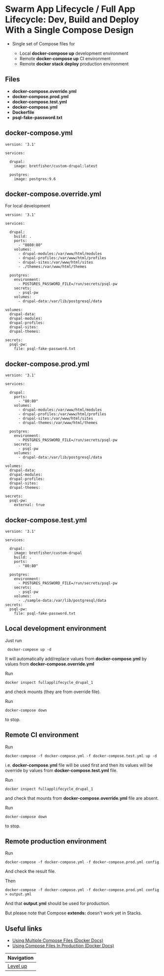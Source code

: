 # Swarm App Lifecycle / Full App Lifecycle: Dev, Build and Deploy With a Single Compose Design #

* Single set of Compose files for

    * Local **docker-compose up** development environment
    * Remote **docker-compose up** CI environment
    * Remote **docker stack deploy** production environment

## Files ##

* **docker-compose.override.yml**
* **docker-compose.prod.yml**
* **docker-compose.test.yml**
* **docker-compose.yml**
* **Dockerfile**
* **psql-fake-password.txt**

## docker-compose.yml ##

    version: '3.1'
    
    services:
    
      drupal:
        image: bretfisher/custom-drupal:latest
    
      postgres:
        image: postgres:9.6

## docker-compose.override.yml ##

For local development

    version: '3.1'
    
    services:
    
      drupal:
        build: .
        ports:
          - "8080:80"
        volumes:
          - drupal-modules:/var/www/html/modules
          - drupal-profiles:/var/www/html/profiles
          - drupal-sites:/var/www/html/sites
          - ./themes:/var/www/html/themes
     
      postgres:
        environment:
          - POSTGRES_PASSWORD_FILE=/run/secrets/psql-pw
        secrets:
          - psql-pw
        volumes:
          - drupal-data:/var/lib/postgresql/data
    
    volumes:
      drupal-data:
      drupal-modules:
      drupal-profiles:
      drupal-sites:
      drupal-themes:
    
    secrets:
      psql-pw:
        file: psql-fake-password.txt

## docker-compose.prod.yml ##

    version: '3.1'
    
    services:
    
      drupal:
        ports:
          - "80:80"
        volumes:
          - drupal-modules:/var/www/html/modules
          - drupal-profiles:/var/www/html/profiles
          - drupal-sites:/var/www/html/sites
          - drupal-themes:/var/www/html/themes
     
      postgres:
        environment:
          - POSTGRES_PASSWORD_FILE=/run/secrets/psql-pw
        secrets:
          - psql-pw
        volumes:
          - drupal-data:/var/lib/postgresql/data
    
    volumes:
      drupal-data:
      drupal-modules:
      drupal-profiles:
      drupal-sites:
      drupal-themes:
    
    secrets:
      psql-pw:
        external: true

## docker-compose.test.yml ##

    version: '3.1'
    
    services:
    
      drupal:
        image: bretfisher/custom-drupal
        build: .
        ports:
          - "80:80"
    
      postgres:
        environment:
          - POSTGRES_PASSWORD_FILE=/run/secrets/psql-pw
        secrets:
          - psql-pw
        volumes:
          - ./sample-data:/var/lib/postgresql/data
    secrets:
      psql-pw:
        file: psql-fake-password.txt

## Local development environment ##

Just run

     docker-compose up -d

It will automatically add/replace values from **docker-compose.yml** by values from **docker-compose.override.yml**

Run

    docker inspect fullapplifecycle_drupal_1

and check mounts (they are from override file).

Run

    docker-compose down

to stop.

## Remote CI environment ##

Run

    docker-compose -f docker-compose.yml -f docker-compose.test.yml up -d

i.e. **docker-compose.yml** file will be used first and then its values will be override by values from **docker-compose.test.yml** file.

Run

    docker inspect fullapplifecycle_drupal_1

and check that mounts from **docker-compose.override.yml** file are absent.

Run

    docker-compose down

to stop.

## Remote production environment ##

Run

    docker-compose -f docker-compose.yml -f docker-compose.prod.yml config

And check the result file.

Then

    docker-compose -f docker-compose.yml -f docker-compose.prod.yml config > output.yml

And that **output.yml** should be used for production.

But please note that Compose **extends:** doesn't work yet in Stacks.

## Useful links ##

* [Using Multiple Compose Files (Docker Docs)](https://docs.docker.com/compose/extends/#multiple-compose-files)
* [Using Compose Files In Production (Docker Docs)](https://docs.docker.com/compose/production/)

| Navigation               |
| ------------------------ |
| [Level up](../README.md) |
